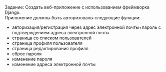 Задание:
Создать веб-приложение c использованием фреймворка Django.  
Приложение должны быть авторизованы следующие функции:  
- авторизация/регистрация через адрес электронной почты+пароль с подтверждением адреса электронной почты  
- страница со списком пользователей  
- страница профиля пользователя  
- страница редактирования профиля      
- сброс пароля  
- изменение пароля  
- изменение адреса электронной почты  
